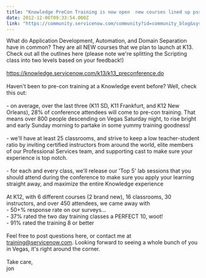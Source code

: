 ```yaml
---
title: "Knowledge PreCon Training is now open  new courses lined up psst can you say App Dev"
date: 2012-12-06T09:33:54.000Z
link: "https://community.servicenow.com/community?id=community_blog&sys_id=8c8c26e1dbd0dbc01dcaf3231f961988"
---
```

<p>What do Application Development, Automation, and Domain Separation have in common? They are all NEW courses that we plan to launch at K13. Check out all the outlines here (please note we're splitting the Scripting class into two levels based on your feedback!)<br/><br/><a title="k-external-small" class="jive-link-external-small" href="https://knowledge.servicenow.com/k13/k13_preconference.do" rel="nofollow" target="_blank">https://knowledge.servicenow.com/k13/k13_preconference.do</a><br/><br/>Haven't been to pre-con training at a Knowledge event before? Well, check this out:<br/><br/> - on average, over the last three (K11 SD, K11 Frankfurt, and K12 New Orleans), 28% of conference attendees will come to pre-con training. That means over 800 people descending on Vegas Saturday night, to rise bright and early Sunday morning to partake in some yummy training goodness!<br/><br/> - we'll have at least 25 classrooms, and strive to keep a low teacher-student ratio by inviting certified instructors from around the world, elite members of our Professional Services team, and supporting cast to make sure your experience is top notch.<br/><br/> - for each and every class, we'll release our 'Top 5' lab sessions that you should attend during the conference to make sure you apply your learning straight away, and maximize the entire Knowledge experience<br/><br/>At K12, with 6 different courses (2 brand new), 16 classrooms, 30 instructors, and over 450 attendees, we came away with <br/> - 50+% response rate on our surveys... <br/> - 37% rated the two day training classes a PERFECT 10, woot!<br/> - 91% rated the training 8 or better <br/><br/><span>Feel free to post questions here, or contact me at </span><a title="k-email-small" class="jive-link-email-small" href="mailto:training@servicenow.com">training@servicenow.com</a><span>. Looking forward to seeing a whole bunch of you in Vegas, it's right around the corner.</span><br/><br/>Take care,<br/>jon</p>
